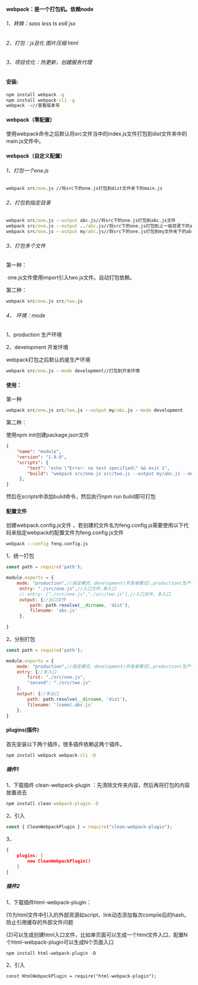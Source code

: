 #### webpack：是一个打包机。依赖node

###### 1、转换：sass  less  ts  es6  jsx

###### 2、打包：js丑化 图片压缩 html

###### 3、项目优化：热更新，创建服务代理

#### 安装:

```cmd
npm install webpack -g
npm install webpack-cli -g
webpack -v//查看版本号
```

#### webpack（零配置）

使用webpack命令之后默认将src文件当中的index.js文件打包到dist文件夹中的main.js文件中。

#### webpack（自定义配置）

###### 1、打包一个one.js

```cmd
webpack src/one.js //将src下的one.js打包到dist文件夹下的main.js
```

###### 2、打包到指定目录

```cmd
webpack src/one.js --output abc.js//将src下的one.js打包到abc.js文件
webpack src/one.js --output ../abc.js//将src下的one.js打包到上一级目录下的abc.js文件
webpack src/one.js --output my/abc.js//将src下的one.js打包到my文件夹下的abc.js文件
```

###### 3、打包多个文件

第一种：

​		one.js文件使用import引入two.js文件。自动打包依赖。

第二种：

```cmd
webpack src/one.js src/two.js
```

###### 4、 环境：mode

1、production 生产环境

2、development 开发环境

webpack打包之后默认的是生产环境

```cmd
webpack src/one.js --mode development//打包到开发环境
```

#### 使用：

第一种

```cmd
webpack src/one.js src/two.js --output my/abc.js --mode development
```

第二种：

使用npm init创建package.json文件

```json
{
	"name": "module",
  	"version": "1.0.0",
  	"scripts": {
    	"test": "echo \"Error: no test specified\" && exit 1",
        "build": "webpack src/one.js src/two.js --output my/abc.js --mode development"
 	 },
}
```

然后在scripts中添加bulid命令，然后执行npm run bulid即可打包

#### 配置文件

创建webpack.config.js文件 ，若创建的文件名为feng.config.js需要使用以下代码来指定webpack的配置文件为feng.config.js文件

```cmd
webpack --config feng.config.js
```

1、统一打包

```js
const path = require('path');

module.exports = {
    mode: "production",//指定模式，development(开发者模式),production(生产者模式)
     entry: "./src/one.js",//入口文件,单入口
     // entry: ["./src/one.js","./src/two.js"],//入口文件，多入口
     output: {//出口文件
         path: path.resolve(__dirname, 'dist'),
         filename: 'abc.js'
     },
    
}
```

2、分别打包

```js
const path = require('path');

module.exports = {
    mode: "production",//指定模式，development(开发者模式),production(生产者模式)
    entry: {//多入口
        first: "./src/one.js",
        "second": "./src/two.js"
    },
    output: {//多出口
        path: path.resolve(__dirname, 'dist'),
        filename: '[name].abc.js'
    },
}
```

#### plugins(插件)

首先安装以下两个插件，很多插件依赖这两个插件。

```cmd
npm install webpack webpack-cli -D
```

##### 插件1

1、下载插件 clean-webpack-plugin ：先清除文件夹内容，然后再将打包的内容放置进去

```cmd
npm install clean-webpack-plugin -D
```

2、引入

```js
const { CleanWebpackPlugin } = require("clean-webpack-plugin");
```

3、

```json
{
    plugins: [
        new CleanWebpackPlugin()
    ]
}
```

##### 插件2

1、下载插件html-webpack-plugin：

(1)为html文件中引入的外部资源如script、link动态添加每次compile后的hash，防止引用缓存的外部文件问题

(2)可以生成创建html入口文件，比如单页面可以生成一个html文件入口，配置N个html-webpack-plugin可以生成N个页面入口

```
npm install html-webpack-plugin -D
```

2、引入

```
const HtmlWebpackPlugin = require("html-webpack-plugin");
```

